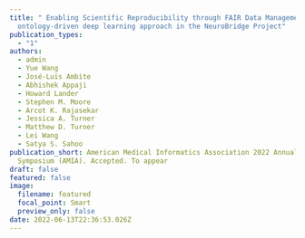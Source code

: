 ```yaml
---
title: " Enabling Scientific Reproducibility through FAIR Data Management: An
  ontology-driven deep learning approach in the NeuroBridge Project"
publication_types:
  - "1"
authors:
  - admin
  - Yue Wang
  - José-Luis Ambite
  - Abhishek Appaji
  - Howard Lander
  - Stephen M. Moore
  - Arcot K. Rajasekar
  - Jessica A. Turner
  - Matthew D. Turner
  - Lei Wang
  - Satya S. Sahoo
publication_short: American Medical Informatics Association 2022 Annual
  Symposium (AMIA). Accepted. To appear
draft: false
featured: false
image:
  filename: featured
  focal_point: Smart
  preview_only: false
date: 2022-06-13T22:36:53.026Z
---
```

